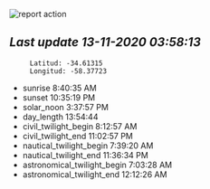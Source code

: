 ![report action](https://github.com/matiasz8/actions-for-reports/workflows/report%20action/badge.svg?branch=develop) 


## *****Last update 13-11-2020 03:58:13*****



		 Latitud: -34.61315
		 Longitud: -58.37723

 - sunrise 	 8:40:35 AM
 - sunset 	 10:35:19 PM
 - solar_noon 	 3:37:57 PM
 - day_length 	 13:54:44
 - civil_twilight_begin 	 8:12:57 AM
 - civil_twilight_end 	 11:02:57 PM
 - nautical_twilight_begin 	 7:39:20 AM
 - nautical_twilight_end 	 11:36:34 PM
 - astronomical_twilight_begin 	 7:03:28 AM
 - astronomical_twilight_end 	 12:12:26 AM
